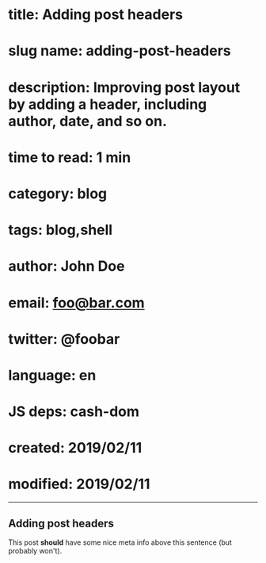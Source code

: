 # title:        Adding post headers
# slug name:    adding-post-headers
# description:  Improving post layout by adding a header, including author, date, and so on.
# time to read: 1 min
# category:     blog
# tags:         blog,shell
# author:       John Doe
# email:        foo@bar.com
# twitter:      @foobar
# language:     en
# JS deps:      cash-dom 
# created:      2019/02/11
# modified:     2019/02/11

---
## Adding post headers

This post **should** have some nice meta info above this sentence (but probably won't).


